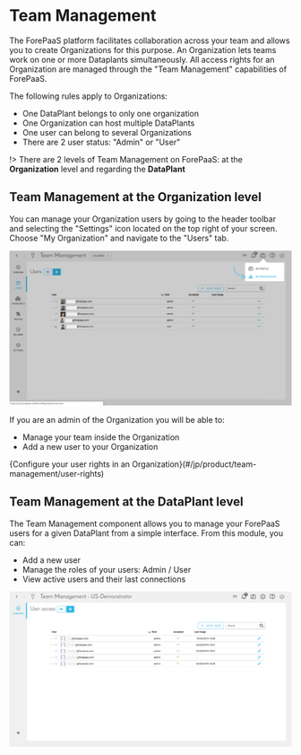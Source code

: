 # Team Management

The ForePaaS platform facilitates collaboration across your team and allows you to create Organizations for this purpose. An Organization lets teams work on one or more Dataplants simultaneously. All access rights for an Organization are managed through the "Team Management" capabilities of ForePaaS.

The following rules apply to Organizations:
* One DataPlant belongs to only one organization
* One Organization can host multiple DataPlants
* One user can belong to several Organizations
* There are 2 user status: "Admin" or "User"

!> There are 2 levels of Team Management on ForePaaS: at the **Organization** level and regarding the **DataPlant**

## Team Management at the Organization level
You can manage your Organization users by going to the header toolbar and selecting the "Settings" icon located on the top right of your screen. Choose "My Organization" and navigate to the "Users" tab.

![Overview Team Management](picts/team-mgmt-organization.png)

If you are an admin of the Organization you will be able to:
* Manage your team inside the Organization
* Add a new user to your Organization

{Configure your user rights in an Organization}(#/jp/product/team-management/user-rights)

## Team Management at the DataPlant level

The Team Management component allows you to manage your ForePaaS users for a given DataPlant from a simple interface. From this module, you can:
- Add a new user
- Manage the roles of your users: Admin / User
- View active users and their last connections

![Overview Team Management](picts/team-mgmt-overview.png)